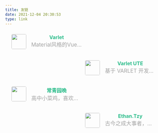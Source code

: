 ```yaml
---
title: 友链
date: 2021-12-04 20:30:53
type: link
---
```


<div class="post-body">
   <div id="links">
      <style>
         .links-content{
         margin-top:1rem;
         }
         .link-navigation::after {
         content: " ";
         display: block;
         clear: both;
         }
         .card {
         width: 45%;
         font-size: 1rem;
         padding: 10px 20px;
         border-radius: 4px;
         transition-duration: 0.15s;
         margin-bottom: 1rem;
         display:flex;
         }
         .card:nth-child(odd) {
         float: left;
         }
         .card:nth-child(even) {
         float: right;
         }
         .card:hover {
         transform: scale(1.1);
         box-shadow: 0 2px 6px 0 rgba(0, 0, 0, 0.12), 0 0 6px 0 rgba(0, 0, 0, 0.04);
         }
         .card a {
         border:none;
         }
         .card .ava {
         width: 3rem!important;
         height: 3rem!important;
         margin:0!important;
         margin-right: 1em!important;
         border-radius:4px;
         }
         .card .card-header {
         font-style: italic;
         overflow: hidden;
         width: 100%;
         }
         .card .card-header a {
         font-style: normal;
         color: #2bbc8a;
         font-weight: bold;
         text-decoration: none;
         }
         .card .card-header a:hover {
         color: #d480aa;
         text-decoration: none;
         }
         .card .card-header .name {
            text-align: center;
         }
         .card .card-header .info {
            font-style:normal;
            color:#a3a3a3;
            font-size: 17px;
            min-width: 0;
            overflow: hidden;
            white-space: nowrap;
            text-overflow: ellipsis;
            text-align: center;
         }
      </style>
      <div class="links-content">
         <div class="link-navigation">
            <div class="card">
               <img class="ava" src="https://varlet.gitee.io/varlet-ui/logo.svg" />
               <div class="card-header">
                  <div class="name">
                     <a href="https://varlet.gitee.io/varlet-ui/#/en-US/index">Varlet</a>
                  </div>
                  <div class="info">Material风格的Vue3移动端组件库</div>
               </div>
            </div>
            <div class="card">
               <img class="ava" src="https://varlet.gitee.io/varlet-ui/logo.svg" />
               <div class="card-header">
                  <div class="name">
                     <a href="https://vike123.gitee.io/varlet-ute/#/en-US/index">Varlet UTE</a>
                  </div>
                  <div class="info">基于 VARLET 开发的主题编辑工具</div>
               </div>
            </div>
            <div class="card">
               <img class="ava" src="https://source.catrol.cn/icons/headIcon.jpg" />
               <div class="card-header">
                  <div class="name">
                     <a href="https://blog.catrol.cn/">常青园晚</a>
                  </div>
                  <div class="info">高中小菜鸡，喜欢编程，打游戏以及学习（不是）。</div>
               </div>
            </div>
            <div class="card">
               <img class="ava" src="https://bu.dusays.com/2022/05/02/626f92e193879.jpg" />
               <div class="card-header">
                  <div class="name">
                     <a href="https://tzy1997.com/">Ethan.Tzy</a>
                  </div>
                  <div class="info">古今之成大事者，不惟有超世之才，亦必有坚忍不拔之志</div>
               </div>
            </div>
         </div>
      </div>

   </div>
</div>
